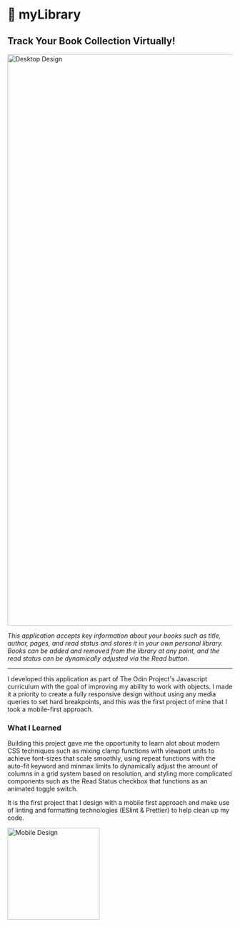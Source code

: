<h1>📖 myLibrary</h1>

<h2>Track Your Book Collection Virtually!</h2>

<img width="1280" alt="Desktop Design" src="https://user-images.githubusercontent.com/106128212/218281081-38593a05-5032-45ec-b2ad-57086265f14d.png">

<i>This application accepts key information about your books such as title, author, pages, and read status and stores it in your own personal library. Books can be added and removed from the library at any point, and the read status can be dynamically adjusted via the Read button.</i>

<hr>

I developed this application as part of The Odin Project's Javascript curriculum with the goal of improving my ability to work with objects. I made it a priority to create a fully responsive design without using any media queries to set hard breakpoints, and this was the first project of mine that I took a mobile-first approach.

<h3>What I Learned</h3>

Building this project gave me the opportunity to learn alot about modern CSS techniques such as mixing clamp functions with viewport units to achieve font-sizes that scale smoothly, using repeat functions with the auto-fit keyword and minmax limits to dynamically adjust the amount of columns in a grid system based on resolution, and styling more complicated components such as the Read Status checkbox that functions as an animated toggle switch.


It is the first project that I design with a mobile first approach and make use of linting and formatting technologies (ESlint & Prettier) to help clean up my code.

<img width="206" alt="Mobile Design" src="https://user-images.githubusercontent.com/106128212/218280987-488058e6-6339-459a-8f4f-add76889b24d.png">
